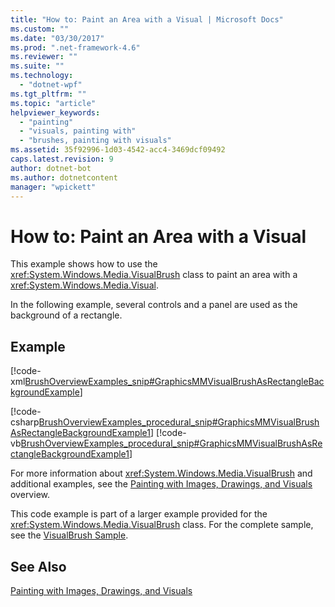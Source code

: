 ```yaml
---
title: "How to: Paint an Area with a Visual | Microsoft Docs"
ms.custom: ""
ms.date: "03/30/2017"
ms.prod: ".net-framework-4.6"
ms.reviewer: ""
ms.suite: ""
ms.technology: 
  - "dotnet-wpf"
ms.tgt_pltfrm: ""
ms.topic: "article"
helpviewer_keywords: 
  - "painting"
  - "visuals, painting with"
  - "brushes, painting with visuals"
ms.assetid: 35f92996-1d03-4542-acc4-3469dcf09492
caps.latest.revision: 9
author: dotnet-bot
ms.author: dotnetcontent
manager: "wpickett"
---
```

# How to: Paint an Area with a Visual
This example shows how to use the <xref:System.Windows.Media.VisualBrush> class to paint an area with a <xref:System.Windows.Media.Visual>.  
  
 In the following example, several controls and a panel are used as the background of a rectangle.  
  
## Example  
 [!code-xml[BrushOverviewExamples_snip#GraphicsMMVisualBrushAsRectangleBackgroundExample](../../../../samples/snippets/xaml/VS_Snippets_Wpf/BrushOverviewExamples_snip/XAML/VisualBrushExample.xaml#graphicsmmvisualbrushasrectanglebackgroundexample)]  
  
 [!code-csharp[BrushOverviewExamples_procedural_snip#GraphicsMMVisualBrushAsRectangleBackgroundExample1](../../../../samples/snippets/csharp/VS_Snippets_Wpf/BrushOverviewExamples_procedural_snip/CSharp/VisualBrushExample.cs#graphicsmmvisualbrushasrectanglebackgroundexample1)]
 [!code-vb[BrushOverviewExamples_procedural_snip#GraphicsMMVisualBrushAsRectangleBackgroundExample1](../../../../samples/snippets/visualbasic/VS_Snippets_Wpf/BrushOverviewExamples_procedural_snip/visualbasic/visualbrushexample.vb#graphicsmmvisualbrushasrectanglebackgroundexample1)]  
  
 For more information about <xref:System.Windows.Media.VisualBrush> and additional examples, see the [Painting with Images, Drawings, and Visuals](../../../../docs/framework/wpf/graphics-multimedia/painting-with-images-drawings-and-visuals.md) overview.  
  
 This code example is part of a larger example provided for the <xref:System.Windows.Media.VisualBrush> class. For the complete sample, see the [VisualBrush Sample](http://go.microsoft.com/fwlink/?LinkID=160049).  
  
## See Also  
 [Painting with Images, Drawings, and Visuals](../../../../docs/framework/wpf/graphics-multimedia/painting-with-images-drawings-and-visuals.md)